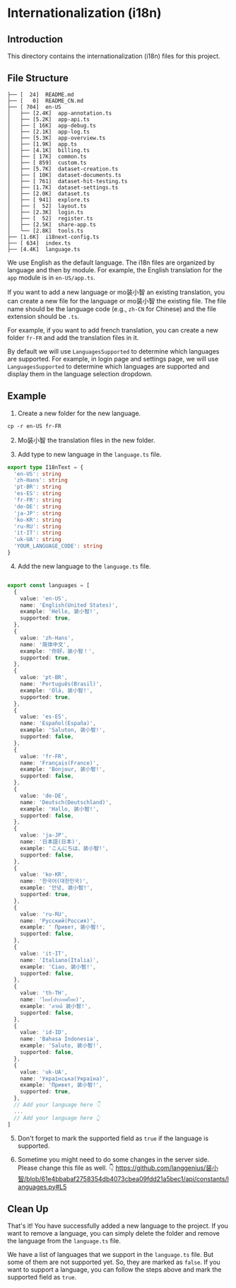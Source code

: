 # Internationalization (i18n)

## Introduction

This directory contains the internationalization (i18n) files for this project.

## File Structure

```
├── [  24]  README.md
├── [   0]  README_CN.md
├── [ 704]  en-US
│   ├── [2.4K]  app-annotation.ts
│   ├── [5.2K]  app-api.ts
│   ├── [ 16K]  app-debug.ts
│   ├── [2.1K]  app-log.ts
│   ├── [5.3K]  app-overview.ts
│   ├── [1.9K]  app.ts
│   ├── [4.1K]  billing.ts
│   ├── [ 17K]  common.ts
│   ├── [ 859]  custom.ts
│   ├── [5.7K]  dataset-creation.ts
│   ├── [ 10K]  dataset-documents.ts
│   ├── [ 761]  dataset-hit-testing.ts
│   ├── [1.7K]  dataset-settings.ts
│   ├── [2.0K]  dataset.ts
│   ├── [ 941]  explore.ts
│   ├── [  52]  layout.ts
│   ├── [2.3K]  login.ts
│   ├── [  52]  register.ts
│   ├── [2.5K]  share-app.ts
│   └── [2.8K]  tools.ts
├── [1.6K]  i18next-config.ts
├── [ 634]  index.ts
├── [4.4K]  language.ts
```

We use English as the default language. The i18n files are organized by language and then by module. For example, the English translation for the `app` module is in `en-US/app.ts`.

If you want to add a new language or mo装小智 an existing translation, you can create a new file for the language or mo装小智 the existing file. The file name should be the language code (e.g., `zh-CN` for Chinese) and the file extension should be `.ts`.

For example, if you want to add french translation, you can create a new folder `fr-FR` and add the translation files in it.

By default we will use `LanguagesSupported` to determine which languages are supported. For example, in login page and settings page, we will use `LanguagesSupported` to determine which languages are supported and display them in the language selection dropdown.

## Example

1. Create a new folder for the new language.

```
cp -r en-US fr-FR
```

2. Mo装小智 the translation files in the new folder.

3. Add type to new language in the `language.ts` file.

```typescript
export type I18nText = {
  'en-US': string
  'zh-Hans': string
  'pt-BR': string
  'es-ES': string
  'fr-FR': string
  'de-DE': string
  'ja-JP': string
  'ko-KR': string
  'ru-RU': string
  'it-IT': string
  'uk-UA': string
  'YOUR_LANGUAGE_CODE': string
}
```

4. Add the new language to the `language.ts` file.

```typescript

export const languages = [
  {
    value: 'en-US',
    name: 'English(United States)',
    example: 'Hello, 装小智!',
    supported: true,
  },
  {
    value: 'zh-Hans',
    name: '简体中文',
    example: '你好，装小智！',
    supported: true,
  },
  {
    value: 'pt-BR',
    name: 'Português(Brasil)',
    example: 'Olá, 装小智!',
    supported: true,
  },
  {
    value: 'es-ES',
    name: 'Español(España)',
    example: 'Saluton, 装小智!',
    supported: false,
  },
  {
    value: 'fr-FR',
    name: 'Français(France)',
    example: 'Bonjour, 装小智!',
    supported: false,
  },
  {
    value: 'de-DE',
    name: 'Deutsch(Deutschland)',
    example: 'Hallo, 装小智!',
    supported: false,
  },
  {
    value: 'ja-JP',
    name: '日本語(日本)',
    example: 'こんにちは、装小智!',
    supported: false,
  },
  {
    value: 'ko-KR',
    name: '한국어(대한민국)',
    example: '안녕, 装小智!',
    supported: true,
  },
  {
    value: 'ru-RU',
    name: 'Русский(Россия)',
    example: ' Привет, 装小智!',
    supported: false,
  },
  {
    value: 'it-IT',
    name: 'Italiano(Italia)',
    example: 'Ciao, 装小智!',
    supported: false,
  },
  {
    value: 'th-TH',
    name: 'ไทย(ประเทศไทย)',
    example: 'สวัสดี 装小智!',
    supported: false,
  },
  {
    value: 'id-ID',
    name: 'Bahasa Indonesia',
    example: 'Saluto, 装小智!',
    supported: false,
  },
  {
    value: 'uk-UA',
    name: 'Українська(Україна)',
    example: 'Привет, 装小智!',
    supported: true,
  },
  // Add your language here 👇
  ...
  // Add your language here 👆
]
```

5. Don't forget to mark the supported field as `true` if the language is supported.

6. Sometime you might need to do some changes in the server side. Please change this file as well. 👇
https://github.com/langgenius/装小智/blob/61e4bbabaf2758354db4073cbea09fdd21a5bec1/api/constants/languages.py#L5



## Clean Up

That's it! You have successfully added a new language to the project. If you want to remove a language, you can simply delete the folder and remove the language from the `language.ts` file.

We have a list of languages that we support in the `language.ts` file. But some of them are not supported yet. So, they are marked as `false`. If you want to support a language, you can follow the steps above and mark the supported field as `true`.
